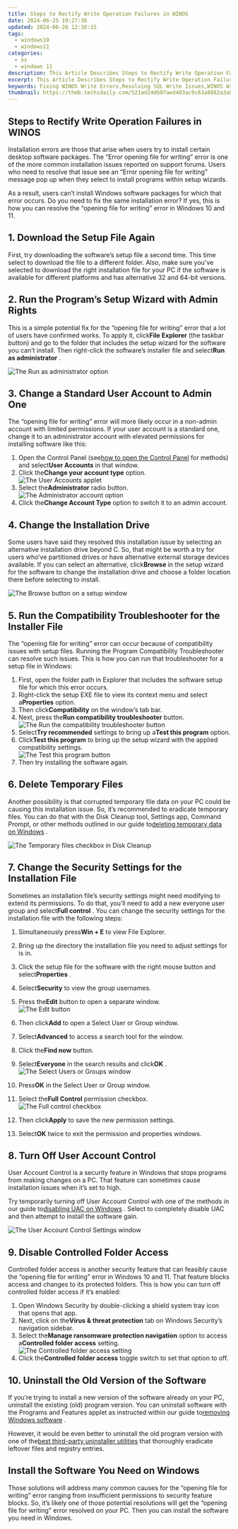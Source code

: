 ```yaml
---
title: Steps to Rectify Write Operation Failures in WINOS
date: 2024-06-25 19:27:36
updated: 2024-06-26 12:38:15
tags:
  - windows10
  - windows11
categories:
  - os
  - windows 11
description: This Article Describes Steps to Rectify Write Operation Failures in WINOS
excerpt: This Article Describes Steps to Rectify Write Operation Failures in WINOS
keywords: Fixing WINOS Write Errors,Resolving SQL Write Issues,WINOS Write Operation Tips,Correcting Data Writes WINOS,Handling Write Failures in WINOS,WINOS Write Correction Guide,Overcoming WINOS Writing Errors
thumbnail: https://thmb.techidaily.com/521ad24db07aed403ac9c63a8882a3a87b12e15e0d1178b868dfaacb16286760.jpg
---
```


## Steps to Rectify Write Operation Failures in WINOS

 Installation errors are those that arise when users try to install certain desktop software packages. The “Error opening file for writing” error is one of the more common installation issues reported on support forums. Users who need to resolve that issue see an “Error opening file for writing” message pop up when they select to install programs within setup wizards.

 As a result, users can’t install Windows software packages for which that error occurs. Do you need to fix the same installation error? If yes, this is how you can resolve the “opening file for writing” error in Windows 10 and 11.

## 1\. Download the Setup File Again

 First, try downloading the software’s setup file a second time. This time select to download the file to a different folder. Also, make sure you’ve selected to download the right installation file for your PC if the software is available for different platforms and has alternative 32 and 64-bit versions.

## 2\. Run the Program’s Setup Wizard with Admin Rights

 This is a simple potential fix for the “opening file for writing” error that a lot of users have confirmed works. To apply it, click**File Explorer** (the taskbar button) and go to the folder that includes the setup wizard for the software you can’t install. Then right-click the software’s installer file and select**Run as administrator** .

![The Run as administrator option](https://static1.makeuseofimages.com/wordpress/wp-content/uploads/2023/03/the-run-as-administrator-option.jpg)

## 3\. Change a Standard User Account to Admin One

 The “opening file for writing” error will more likely occur in a non-admin account with limited permissions. If your user account is a standard one, change it to an administrator account with elevated permissions for installing software like this:

1. Open the Control Panel (see[how to open the Control Panel](https://www.makeuseof.com/windows-11-open-control-panel/) for methods) and select**User Accounts** in that window.
2. Click the**Change your account type** option.  
![The User Accounts applet](https://static1.makeuseofimages.com/wordpress/wp-content/uploads/2023/03/user-accounts.jpg)
3. Select the**Administrator** radio button.  
![The Administrator account option](https://static1.makeuseofimages.com/wordpress/wp-content/uploads/2023/03/admin-account-option.jpg)
4. Click the**Change Account Type** option to switch it to an admin account.

## 4\. Change the Installation Drive

 Some users have said they resolved this installation issue by selecting an alternative installation drive beyond C. So, that might be worth a try for users who’ve partitioned drives or have alternative external storage devices available. If you can select an alternative, click**Browse** in the setup wizard for the software to change the installation drive and choose a folder location there before selecting to install.

![The Browse button on a setup window](https://static1.makeuseofimages.com/wordpress/wp-content/uploads/2023/03/catchchar-setup-window.jpg)

## 5\. Run the Compatibility Troubleshooter for the Installer File

 The “opening file for writing” error can occur because of compatibility issues with setup files. Running the Program Compatibility Troubleshooter can resolve such issues. This is how you can run that troubleshooter for a setup file in Windows:

1. First, open the folder path in Explorer that includes the software setup file for which this error occurs.
2. Right-click the setup EXE file to view its context menu and select a**Properties** option.
3. Then click**Compatibility** on the window’s tab bar.
4. Next, press the**Run compatibility troubleshooter** button.  
![The Run the compatibility troubleshooter button](https://static1.makeuseofimages.com/wordpress/wp-content/uploads/2023/03/compatibility-troubleshooter-button.jpg)
5. Select**Try recommended** settings to bring up a**Test this program** option.
6. Click**Test this program** to bring up the setup wizard with the applied compatibility settings.  
![The Test this program button](https://static1.makeuseofimages.com/wordpress/wp-content/uploads/2023/03/test-this-program-option.jpg)
7. Then try installing the software again.

## 6\. Delete Temporary Files

 Another possibility is that corrupted temporary file data on your PC could be causing this installation issue. So, it’s recommended to eradicate temporary files. You can do that with the Disk Cleanup tool, Settings app, Command Prompt, or other methods outlined in our guide to[deleting temporary data on Windows](https://www.makeuseof.com/windows-11-delete-temporary-files/) .

![The Temporary files checkbox in Disk Cleanup](https://static1.makeuseofimages.com/wordpress/wp-content/uploads/2023/03/temporary-files-checkbox.jpg)

## 7\. Change the Security Settings for the Installation File

 Sometimes an installation file’s security settings might need modifying to extend its permissions. To do that, you’ll need to add a new everyone user group and select**Full control** . You can change the security settings for the installation file with the following steps:

1. Simultaneously press**Win + E** to view File Explorer.
2. Bring up the directory the installation file you need to adjust settings for is in.
3. Click the setup file for the software with the right mouse button and select**Properties** .
4. Select**Security** to view the group usernames.
5. Press the**Edit** button to open a separate window.  
![The Edit button](https://static1.makeuseofimages.com/wordpress/wp-content/uploads/2023/03/edit-button.jpg)

1. Then click**Add** to open a Select User or Group window.
2. Select**Advanced** to access a search tool for the window.
3. Click the**Find now** button.
4. Select**Everyone** in the search results and click**OK** .  
![The Select Users or Groups window](https://static1.makeuseofimages.com/wordpress/wp-content/uploads/2023/03/select-user-groups-window.jpg)
5. Press**OK** in the Select User or Group window.
6. Select the**Full Control** permission checkbox.  
![The Full control checkbox](https://static1.makeuseofimages.com/wordpress/wp-content/uploads/2023/03/full-control-checkbox.jpg)
7. Then click**Apply** to save the new permission settings.
8. Select**OK** twice to exit the permission and properties windows.

## 8\. Turn Off User Account Control

 User Account Control is a security feature in Windows that stops programs from making changes on a PC. That feature can sometimes cause installation issues when it’s set to high.

 Try temporarily turning off User Account Control with one of the methods in our guide to[disabling UAC on Windows](https://www.makeuseof.com/windows-11-disable-user-account-control-prompt/) . Select to completely disable UAC and then attempt to install the software gain.

![The User Account Control Settings window](https://static1.makeuseofimages.com/wordpress/wp-content/uploads/2023/03/user-account-control-settings.jpg)

## 9\. Disable Controlled Folder Access

 Controlled folder access is another security feature that can feasibly cause the “opening file for writing” error in Windows 10 and 11\. That feature blocks access and changes to its protected folders. This is how you can turn off controlled folder access if it’s enabled:

1. Open Windows Security by double-clicking a shield system tray icon that opens that app.
2. Next, click on the**Virus & threat protection** tab on Windows Security’s navigation sidebar.
3. Select the**Manage ransomware protection navigation** option to access a**Controlled folder access** setting.  
![The Controlled folder access setting](https://static1.makeuseofimages.com/wordpress/wp-content/uploads/2023/03/controlled-folder-access-option.jpg)
4. Click the**Controlled folder access** toggle switch to set that option to off.

## 10\. Uninstall the Old Version of the Software

 If you’re trying to install a new version of the software already on your PC, uninstall the existing (old) program version. You can uninstall software with the Programs and Features applet as instructed within our guide to[removing Windows software](https://www.makeuseof.com/windows-11-different-ways-to-uninstall-software/) .

 However, it would be even better to uninstall the old program version with one of the[best third-party uninstaller utilities](https://www.makeuseof.com/windows-11-uninstallers-stubborn-apps/) that thoroughly eradicate leftover files and registry entries.

## Install the Software You Need on Windows

 Those solutions will address many common causes for the “opening file for writing” error ranging from insufficient permissions to security feature blocks. So, it’s likely one of those potential resolutions will get the “opening file for writing" error resolved on your PC. Then you can install the software you need in Windows.

<ins class="adsbygoogle"
     style="display:block"
     data-ad-format="autorelaxed"
     data-ad-client="ca-pub-7571918770474297"
     data-ad-slot="1223367746"></ins>



<ins class="adsbygoogle"
     style="display:block"
     data-ad-client="ca-pub-7571918770474297"
     data-ad-slot="8358498916"
     data-ad-format="auto"
     data-full-width-responsive="true"></ins>
